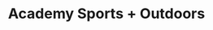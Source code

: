 ---
title: "Academy Sports + Outdoors"
url: /daytona-beach/academy-sports-outdoors/
shop: sports
---